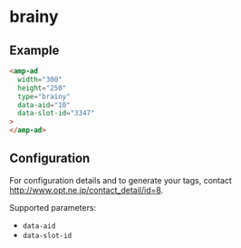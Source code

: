 <!---
Copyright 2016 The AMP HTML Authors. All Rights Reserved.

Licensed under the Apache License, Version 2.0 (the "License");
you may not use this file except in compliance with the License.
You may obtain a copy of the License at

      http://www.apache.org/licenses/LICENSE-2.0

Unless required by applicable law or agreed to in writing, software
distributed under the License is distributed on an "AS-IS" BASIS,
WITHOUT WARRANTIES OR CONDITIONS OF ANY KIND, either express or implied.
See the License for the specific language governing permissions and
limitations under the License.
-->

# brainy

## Example

```html
<amp-ad
  width="300"
  height="250"
  type="brainy"
  data-aid="10"
  data-slot-id="3347"
>
</amp-ad>
```

## Configuration

For configuration details and to generate your tags, contact http://www.opt.ne.jp/contact_detail/id=8.

Supported parameters:

- `data-aid`
- `data-slot-id`
